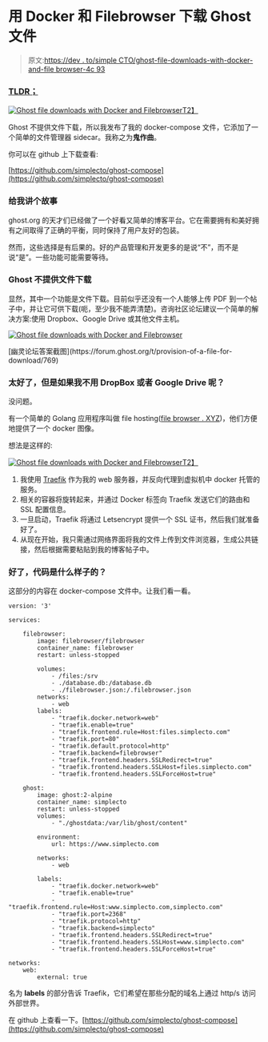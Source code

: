 # 用 Docker 和 Filebrowser 下载 Ghost 文件

> 原文:[https://dev . to/simple CTO/ghost-file-downloads-with-docker-and-file browser-4c 93](https://dev.to/simplecto/ghost-file-downloads-with-docker-and-filebrowser-4c93)

### [TLDR；](#tldr)

[![Ghost file downloads with Docker and Filebrowser](../Images/45f97a5353eff3eebbe72aba346e8ce1.png)T2】](https://res.cloudinary.com/practicaldev/image/fetch/s--kjQfNOZh--/c_limit%2Cf_auto%2Cfl_progressive%2Cq_auto%2Cw_880/https://www.simplecto.com/content/images/2019/07/simplecto-how-i-deploy-notes.001.jpeg)

Ghost 不提供文件下载，所以我发布了我的 docker-compose 文件，它添加了一个简单的文件管理器 sidecar。我称之为**鬼作曲**。

你可以在 github 上下载查看:

[https://github.com/simplecto/ghost-compose](https://github.com/simplecto/ghost-compose)

### [](#tell-me-a-story)给我讲个故事

ghost.org 的天才们已经做了一个好看又简单的博客平台。它在需要拥有和美好拥有之间取得了正确的平衡，同时保持了用户友好的包装。

然而，这些选择是有后果的。好的产品管理和开发更多的是说“不”，而不是说“是”。一些功能可能需要等待。

### [](#ghost-does-not-offer-file-downloads)Ghost 不提供文件下载

显然，其中一个功能是文件下载。目前似乎还没有一个人能够上传 PDF 到一个帖子中，并让它可供下载(呃，至少我不能弄清楚)。咨询社区论坛建议一个简单的解决方案:使用 Dropbox、Google Drive 或其他文件主机。

[![Ghost file downloads with Docker and Filebrowser](../Images/a6a929c67e60d904179d429d0fde11c9.png)](https://res.cloudinary.com/practicaldev/image/fetch/s--5keYImvT--/c_limit%2Cf_auto%2Cfl_progressive%2Cq_auto%2Cw_880/https://www.simplecto.com/content/images/2019/07/image-2.png) 

<figcaption>[幽灵论坛答案截图](https://forum.ghost.org/t/provision-of-a-file-for-download/769)</figcaption>

### [](#great-but-what-if-i-dont-use-dropbox-or-google-drive)太好了，但是如果我不用 DropBox 或者 Google Drive 呢？

没问题。

有一个简单的 Golang 应用程序叫做 file hosting([file browser . XYZ](https://filebrowser.xyz))，他们方便地提供了一个 docker 图像。

想法是这样的:

[![Ghost file downloads with Docker and Filebrowser](../Images/aa2a57c8c23bfaf0b972105c904830e0.png)T2】](https://res.cloudinary.com/practicaldev/image/fetch/s--PTs6N8RA--/c_limit%2Cf_auto%2Cfl_progressive%2Cq_auto%2Cw_880/https://www.simplecto.com/content/images/2019/07/image-3.png)

1.  我使用 [Traefik](https://traefik.io) 作为我的 web 服务器，并反向代理到虚拟机中 docker 托管的服务。
2.  相关的容器将旋转起来，并通过 Docker 标签向 Traefik 发送它们的路由和 SSL 配置信息。
3.  一旦启动，Traefik 将通过 Letsencrypt 提供一个 SSL 证书，然后我们就准备好了。
4.  从现在开始，我只需通过网络界面将我的文件上传到文件浏览器，生成公共链接，然后根据需要粘贴到我的博客帖子中。

### [](#ok-what-does-the-code-look-like)好了，代码是什么样子的？

这部分的内容在 docker-compose 文件中。让我们看一看。

```
version: '3'

services:

    filebrowser:
        image: filebrowser/filebrowser
        container_name: filebrowser
        restart: unless-stopped

        volumes:
            - /files:/srv
            - ./database.db:/database.db
            - ./filebrowser.json:/.filebrowser.json
        networks:
            - web
        labels:
            - "traefik.docker.network=web"
            - "traefik.enable=true"
            - "traefik.frontend.rule=Host:files.simplecto.com"
            - "traefik.port=80"
            - "traefik.default.protocol=http"
            - "traefik.backend=filebrowser"
            - "traefik.frontend.headers.SSLRedirect=true"
            - "traefik.frontend.headers.SSLHost=files.simplecto.com"
            - "traefik.frontend.headers.SSLForceHost=true"

    ghost:
        image: ghost:2-alpine
        container_name: simplecto
        restart: unless-stopped
        volumes:
            - "./ghostdata:/var/lib/ghost/content"

        environment: 
            url: https://www.simplecto.com

        networks:
            - web

        labels:
            - "traefik.docker.network=web"
            - "traefik.enable=true"
            - "traefik.frontend.rule=Host:www.simplecto.com,simplecto.com"
            - "traefik.port=2368"
            - "traefik.protocol=http"
            - "traefik.backend=simplecto"
            - "traefik.frontend.headers.SSLRedirect=true"
            - "traefik.frontend.headers.SSLHost=www.simplecto.com"
            - "traefik.frontend.headers.SSLForceHost=true"

networks:
    web:
        external: true 
```

名为 **labels** 的部分告诉 Traefik，它们希望在那些分配的域名上通过 http/s 访问外部世界。

在 github 上查看一下。[https://github.com/simplecto/ghost-compose](https://github.com/simplecto/ghost-compose)
